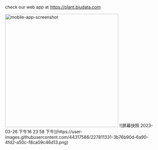 check our web app at https://plant.biudata.com


<img width="371" alt="mobile-app-screenshot" src="https://user-images.githubusercontent.com/44317586/227811291-9eb9cc32-d6c4-48ca-b441-da2761a61e66.png">
![屏幕快照 2023-03-26 下午16 23 58 下午](https://user-images.githubusercontent.com/44317586/227811331-3b76b90d-6a90-4fd2-a50c-f8ca09c46d13.png)
